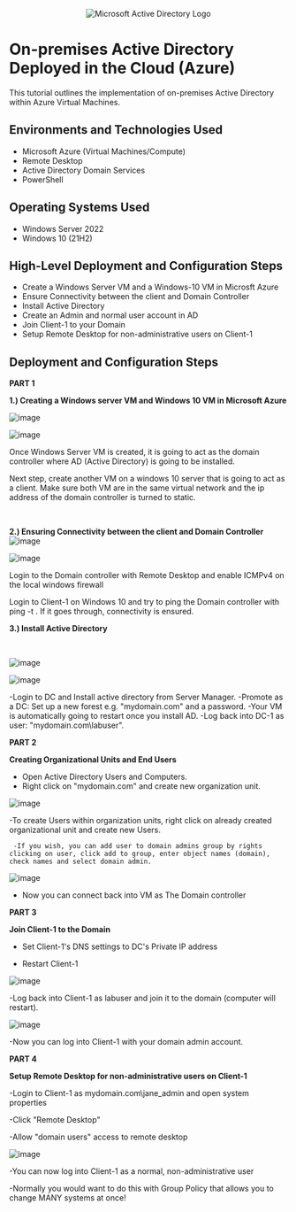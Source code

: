 <p align="center">
<img src="https://i.imgur.com/pU5A58S.png" alt="Microsoft Active Directory Logo"/>
</p>

<h1>On-premises Active Directory Deployed in the Cloud (Azure)</h1>
This tutorial outlines the implementation of on-premises Active Directory within Azure Virtual Machines.<br />



<h2>Environments and Technologies Used</h2>

- Microsoft Azure (Virtual Machines/Compute)
- Remote Desktop
- Active Directory Domain Services
- PowerShell

<h2>Operating Systems Used </h2>

- Windows Server 2022
- Windows 10 (21H2)

<h2>High-Level Deployment and Configuration Steps</h2>

- Create a Windows Server VM and a Windows-10 VM in Microsft Azure
- Ensure Connectivity between the client and Domain Controller
- Install Active Directory
- Create an Admin and normal user account in AD
- Join Client-1 to your Domain
- Setup Remote Desktop for non-administrative users on Client-1

<h2>Deployment and Configuration Steps</h2>

<p>
  
  **PART 1**
  
  **1.) Creating a Windows server VM and Windows 10 VM in Microsoft Azure**
  
  ![image](https://github.com/akingsley22/configure-ad/assets/138138839/a9df99df-095a-4c03-9397-77794af8edbe)

  ![image](https://github.com/akingsley22/configure-ad/assets/138138839/98b61b19-4ea8-42b8-b4b9-5c5027a902cf)


</p>
<p>
Once Windows Server VM is created, it is going to act as the domain controller where AD (Active Directory) is going to be installed. 
  
Next step, create another VM on a windows 10 server that is going to act as a client. Make sure both VM are in the same virtual network and the ip address of the domain controller is turned to static.
</p>
<br />

<p>

  **2.) Ensuring Connectivity between the client and Domain Controller**
![image](https://github.com/akingsley22/configure-ad/assets/138138839/5f2db3c5-eefd-46ee-987d-1fce9b0b355c)

![image](https://github.com/akingsley22/configure-ad/assets/138138839/3f98dd48-fab5-41bc-9767-52d292e4305a)



Login to the Domain controller with Remote Desktop and enable ICMPv4 on the local windows firewall 

Login to Client-1 on Windows 10 and try to ping the Domain controller with ping -t <ipaddress>. If it goes through, connectivity is ensured.
</p>
<p>

**3.) Install Active Directory**
</p>
<br />

<p>
  
  ![image](https://github.com/akingsley22/configure-ad/assets/138138839/23bd2d87-a3a3-476e-8224-600ff932fa2c)

  ![image](https://github.com/akingsley22/configure-ad/assets/138138839/1f481b58-73b2-4839-9e9d-b9ca0cfb329e)

</p>
<p>
-Login to DC and Install active directory from Server Manager. 
-Promote as a DC: Set up a new forest e.g. "mydomain.com" and a password.
-Your VM is automatically going to restart once you install AD. 
-Log back into DC-1 as user: "mydomain.com\labuser".

 **PART 2**
 
 **Creating Organizational Units and End Users**

 - Open Active Directory Users and Computers.
 - Right click on "mydomain.com" and create new organization unit.

 ![image](https://github.com/akingsley22/configure-ad/assets/138138839/81e9d14d-c956-4d7b-8502-19cc83293686)

 -To create Users within organization units, right click on already created organizational unit and create new Users.
    
     -If you wish, you can add user to domain admins group by rights clicking on user, click add to group, enter object names (domain), check names and select domain admin.

 ![image](https://github.com/akingsley22/configure-ad/assets/138138839/87711012-a702-4d36-a957-601c5c23d213)

 -  Now you can connect back into VM as The Domain controller

  **PART 3**

  **Join Client-1 to the Domain**

  - Set Client-1's DNS settings to DC's Private IP address

  - Restart Client-1

![image](https://github.com/akingsley22/configure-ad/assets/138138839/c98e73fc-b2b6-420b-820d-411164af003e)

  -Log back into Client-1 as labuser and join it to the domain (computer will restart). 

  ![image](https://github.com/akingsley22/configure-ad/assets/138138839/55645b37-7d94-43cc-af09-32b94565826d)

  -Now you can log into Client-1 with your domain admin account.

**PART 4**

**Setup Remote Desktop for non-administrative users on Client-1**

-Login to Client-1 as mydomain.com\jane_admin and open system properties

-Click "Remote Desktop"

-Allow "domain users" access to remote desktop

![image](https://github.com/akingsley22/configure-ad/assets/138138839/e096ae8a-a140-43f4-9102-9601c60b4b2d)

-You can now log into Client-1 as a normal, non-administrative user

   -Normally you would want to do this with Group Policy that allows you to change MANY systems at once!
  


     

 
 
</p>
<br />
